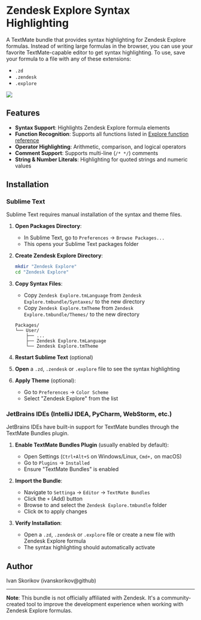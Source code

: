 # Zendesk Explore Syntax Highlighting

A TextMate bundle that provides syntax highlighting for Zendesk Explore formulas. Instead of writing large formulas in the browser, you can use your favorite TextMate-capable editor to get syntax highlighting. To use, save your formula to a file with any of these extensions:
- `.zd`
- `.zendesk`
- `.explore`

![](https://i.postimg.cc/sfhbvHPC/image.png)

## Features

- **Syntax Support**: Highlights Zendesk Explore formula elements
- **Function Recognition**: Supports all functions listed in [Explore function reference](https://support.zendesk.com/hc/en-us/articles/4408834558746-Explore-functions-reference)
- **Operator Highlighting**: Arithmetic, comparison, and logical operators
- **Comment Support**: Supports multi-line (`/* */`) comments
- **String & Number Literals**: Highlighting for quoted strings and numeric values


## Installation

### Sublime Text

Sublime Text requires manual installation of the syntax and theme files.

1. **Open Packages Directory**:
   - In Sublime Text, go to `Preferences` → `Browse Packages...`
   - This opens your Sublime Text packages folder

2. **Create Zendesk Explore Directory**:
   ```bash
   mkdir "Zendesk Explore"
   cd "Zendesk Explore"
   ```

3. **Copy Syntax Files**:
   - Copy `Zendesk Explore.tmLanguage` from `Zendesk Explore.tmbundle/Syntaxes/` to the new directory
   - Copy `Zendesk Explore.tmTheme` from `Zendesk Explore.tmbundle/Themes/` to the new directory

   ```
   Packages/
   └── User/
       ├── ...
       ├── Zendesk Explore.tmLanguage
       └── Zendesk Explore.tmTheme
   ```

4. **Restart Sublime Text** (optional)

5. **Open** a `.zd`, `.zendesk` or `.explore` file to see the syntax highlighting

6. **Apply Theme** (optional):
   - Go to `Preferences` → `Color Scheme`
   - Select "Zendesk Explore" from the list

### JetBrains IDEs (IntelliJ IDEA, PyCharm, WebStorm, etc.)

JetBrains IDEs have built-in support for TextMate bundles through the TextMate Bundles plugin.

1. **Enable TextMate Bundles Plugin** (usually enabled by default):
   - Open Settings (`Ctrl+Alt+S` on Windows/Linux, `Cmd+,` on macOS)
   - Go to `Plugins` → `Installed`
   - Ensure "TextMate Bundles" is enabled

2. **Import the Bundle**:
   - Navigate to `Settinga` → `Editor` → `TextMate Bundles`
   - Click the `+` (Add) button
   - Browse to and select the `Zendesk Explore.tmbundle` folder
   - Click `OK` to apply changes

3. **Verify Installation**:
   - Open a `.zd`, `.zendesk` or `.explore` file or create a new file with Zendesk Explore formula
   - The syntax highlighting should automatically activate

## Author

Ivan Skorikov (ivanskorikov@github)

---

**Note**: This bundle is not officially affiliated with Zendesk. It's a community-created tool to improve the development experience when working with Zendesk Explore formulas.
